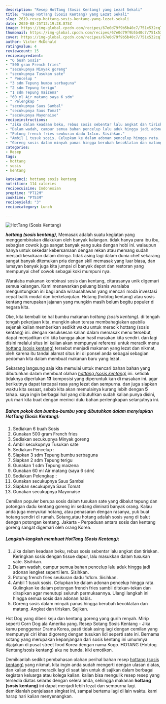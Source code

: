 ```yaml
---
description: "Resep HotTang (Sosis Kentang) yang Lezat Sekali"
title: "Resep HotTang (Sosis Kentang) yang Lezat Sekali"
slug: 2619-resep-hottang-sosis-kentang-yang-lezat-sekali
date: 2020-08-25T12:19:28.875Z
image: https://img-global.cpcdn.com/recipes/67e0d79f9b5b40c7/751x532cq70/hottang-sosis-kentang-foto-resep-utama.jpg
thumbnail: https://img-global.cpcdn.com/recipes/67e0d79f9b5b40c7/751x532cq70/hottang-sosis-kentang-foto-resep-utama.jpg
cover: https://img-global.cpcdn.com/recipes/67e0d79f9b5b40c7/751x532cq70/hottang-sosis-kentang-foto-resep-utama.jpg
author: Victor McDonald
ratingvalue: 4
reviewcount: 15
recipeingredient:
- "6 buah Sosis"
- "500 gram French fries"
- "secukupnya Minyak goreng"
- "secukupnya Tusukan sate"
- " Pencelup "
- "3 sdm Tepung bumbu serbaguna"
- "2 sdm Tepung terigu"
- "1 sdm Tepung maizena"
- "60 ml Air matang saya 6 sdm"
- " Pelengkap "
- "secukupnya Saus Sambal"
- "secukupnya Saus Tomat"
- "secukupnya Mayonaise"
recipeinstructions:
- "Jika dalam keadaan beku, rebus sosis sebentar lalu angkat dan tiriskan. Keringkan sosis dengan tissue dapur, lalu masukkan dalam tusukan sate. Sisihkan."
- "Dalam wadah, campur semua bahan pencelup lalu aduk hingga jadi adonan lengket seperti lem. Sisihkan."
- "Potong french fries seukuran dadu 1x1cm. Sisihkan."
- "Ambil 1 tusuk sosis. Celupkan ke dalam adonan pencelup hingga rata. Gulingkan ke dalam potongan french fries sambil ditekan-tekan dan dirapikan agar menutupi seluruh permukaannya. Ulangi langkah ini hingga semua sosis dan adonan habis."
- "Goreng sosis dalam minyak panas hingga berubah kecoklatan dan matang. Angkat dan tiriskan. Sajikan."
categories:
- Resep
tags:
- hottang
- sosis
- kentang

katakunci: hottang sosis kentang 
nutrition: 114 calories
recipecuisine: Indonesian
preptime: "PT12M"
cooktime: "PT53M"
recipeyield: "3"
recipecategory: Lunch

---
```



![HotTang (Sosis Kentang)](https://img-global.cpcdn.com/recipes/67e0d79f9b5b40c7/751x532cq70/hottang-sosis-kentang-foto-resep-utama.jpg)

<b><i>hottang (sosis kentang)</i></b>, Memasak adalah suatu kegiatan yang menggembirakan dilakukan oleh banyak kalangan. tidak hanya para ibu ibu, sebagian cowok juga sangat banyak yang suka dengan hobi ini. walaupun hanya untuk sekedar kebersamaan dengan rekan atau memang sudah menjadi kesukaan dalam dirinya. tidak asing lagi dalam dunia chef sekarang sangat banyak ditemukan pria dengan skill memasak yang luar biasa, dan lumayan banyak juga kita jumpai di banyak depot dan restoran yang mempunyai chef cowok sebagai koki mumpuni nya.

Waralaba makanan kombinasi sosis dan kentang, citarasanya unik digemari semua kalangan. Kami menawarkan peluang bisnis waralaba menguntungkan ini bagi anda wirausahawan yang mencari moda investasi cepat balik modal dan berkelanjutan. Hotang (hotdog kentang) atau sosis kentang merupakan jajanan yang mungkin masih belum begitu populer di negara kita.

Oke, kita kembali ke hal bumbu makanan <i>hottang (sosis kentang)</i>. di tengah tengah pekerjaan kita, mungkin akan terasa membahagiakan apabila sejenak kalian memberikan sedikit waktu untuk meracik hottang (sosis kentang) ini. dengan kesuksesan kalian dalam memasak menu tersebut, dapat menjadikan diri kita bangga akan hasil masakan kita sendiri. dan lagi disini melalui situs ini kalian akan mempunyai referensi untuk meracik menu <u>hottang (sosis kentang)</u> tersebut menjadi makanan yang lezat dan nikmat, oleh karena itu tandai alamat situs ini di ponsel anda sebagai sebagian pedoman kita dalam membuat makanan baru yang lezat.


Sekarang langsung saja kita memulai untuk mencari bahan bahan yang dibutuhkan dalam membuat olahan <u><i>hottang (sosis kentang)</i></u> ini. setidak tidaknya diperlukan <b>13</b> komposisi yang diperuntuk kan di masakan ini. agar berikutnya dapat tercapai rasa yang lezat dan sempurna. dan juga siapkan waktu kita sesaat, sebab kita akan memulainya kurang lebih dengan <b>5</b> tahap. saya ingin berbagai hal yang dibutuhkan sudah kalian punya disini, yuk mari kita buat dengan merinci dulu bahan perlengkapan selanjutnya ini.

<!--inarticleads1-->

##### Bahan pokok dan bumbu-bumbu yang dibutuhkan dalam menyiapkan HotTang (Sosis Kentang):

1. Sediakan 6 buah Sosis
1. Gunakan 500 gram French fries
1. Sediakan secukupnya Minyak goreng
1. Ambil secukupnya Tusukan sate
1. Sediakan  Pencelup :
1. Siapkan 3 sdm Tepung bumbu serbaguna
1. Siapkan 2 sdm Tepung terigu
1. Gunakan 1 sdm Tepung maizena
1. Gunakan 60 ml Air matang (saya 6 sdm)
1. Sediakan  Pelengkap :
1. Gunakan secukupnya Saus Sambal
1. Siapkan secukupnya Saus Tomat
1. Gunakan secukupnya Mayonaise


Cemilan populer berupa sosis dalam tusukan sate yang dibalut tepung dan potongan dadu kentang goreng ini sedang diminati banyak orang. Kalau anda juga menyukai hotang, atau penasaran dengan rasanya, yuk buat hotang sendiri di rumah. Sotang,atau hotang adalah sosis yang di balut dengan potongan kentang. Jakarta - Perpaduan antara sosis dan kentang goreng sangat digemari oleh orang Korea. 

<!--inarticleads2-->

##### Langkah-langkah membuat HotTang (Sosis Kentang):

1. Jika dalam keadaan beku, rebus sosis sebentar lalu angkat dan tiriskan. Keringkan sosis dengan tissue dapur, lalu masukkan dalam tusukan sate. Sisihkan.
1. Dalam wadah, campur semua bahan pencelup lalu aduk hingga jadi adonan lengket seperti lem. Sisihkan.
1. Potong french fries seukuran dadu 1x1cm. Sisihkan.
1. Ambil 1 tusuk sosis. Celupkan ke dalam adonan pencelup hingga rata. Gulingkan ke dalam potongan french fries sambil ditekan-tekan dan dirapikan agar menutupi seluruh permukaannya. Ulangi langkah ini hingga semua sosis dan adonan habis.
1. Goreng sosis dalam minyak panas hingga berubah kecoklatan dan matang. Angkat dan tiriskan. Sajikan.


Hot Dog yang diberi keju dan kentang goreng yang gurih renyah. Mirip seperti Corn Dog ala Amerika yang. Resep Sotang Sosis Kentang - Jika kamu penggemar Drama Korea, pasti tidak asing lagi dengan cemilan yang mempunyai ciri khas digoreng dengan tusukan lidi seperti sate ini. Bernama sotang yang merupakan kepanjangan dari sosis kentang ini umumnya dijajakan di pusat street food Korea dengan nama Kogo. HOTANG (Hotdog Kentang/sosis kentang) aku ne bunda. kiki emotikon. 

Demikianlah sedikit pembahasan olahan perihal bahan resep <u>hottang (sosis kentang)</u> yang nikmat. kita ingin anda sudah mengerti dengan ulasan diatas, dan kalian dapat meracik lagi di saat lain untuk di sajikan dalam berbagai kegiatan keluarga atau kolega kalian. kalian bisa mengulik resep resep yang tersedia diatas selaras dengan selera anda, sehingga makanan <b>hottang (sosis kentang)</b> ini dapat menjadi lebih lezat dan sempurna lagi. demikianlah penjelasan singkat ini, sampai bertemu lagi di lain waktu. kami harap hari kalian menyenangkan.
